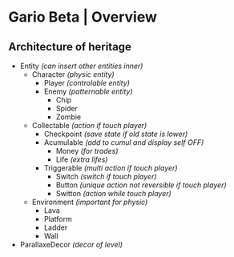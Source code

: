 
# Gario Beta | Overview

## Architecture of heritage

- Entity *(can insert other entities inner)*
    - Character *(physic entity)*
        - Player *(controlable entity)*
        - Enemy *(patternable entity)*
            - Chip
            - Spider
            - Zombie
    - Collectable *(action if touch player)*
        - Checkpoint *(save state if old state is lower)*
        - Acumulable *(add to cumul and display self OFF)*
            - Money *(for trades)*
            - Life *(extra lifes)*
        - Triggerable *(multi action if touch player)*
            - Switch *(switch if touch player)*
            - Button *(unique action not reversible if touch player)*
            - Switton *(action while touch player)*
    - Environment *(important for physic)*
        - Lava
        - Platform
        - Ladder
        - Wall
- ParallaxeDecor *(decor of level)*

